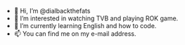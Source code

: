 - 👋 Hi, I’m @dialbackthefats
- 👀 I’m interested in watching TVB and playing ROK game.
- 🌱 I’m currently learning English and how to code.
- 📫 You can find me on my e-mail address.

<!---
dialbackthefats/dialbackthefats is a ✨ special ✨ repository because its `README.md` (this file) appears on your GitHub profile.
You can click the Preview link to take a look at your changes.
--->
